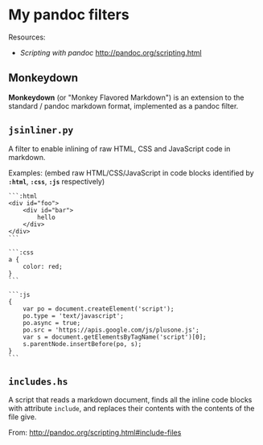 # My pandoc filters

Resources:

* *Scripting with pandoc* <http://pandoc.org/scripting.html>


## Monkeydown

**Monkeydown** (or "Monkey Flavored Markdown") is an extension to the standard / pandoc markdown format, implemented as a pandoc filter.


## `jsinliner.py`

A filter to enable inlining of raw HTML, CSS and JavaScript code in markdown.

Examples: (embed raw HTML/CSS/JavaScript in code blocks identified by **`:html`**, **`:css`**, **`:js`** respectively)

    ```:html
    <div id="foo">
        <div id="bar">
            hello
        </div>
    </div>
    ```

    ```:css
    a {
        color: red;
    }
    ```

    ```:js
    {
        var po = document.createElement('script');
        po.type = 'text/javascript';
        po.async = true;
        po.src = 'https://apis.google.com/js/plusone.js';
        var s = document.getElementsByTagName('script')[0];
        s.parentNode.insertBefore(po, s);
    }
    ```


## `includes.hs`

A script that reads a markdown document, finds all the inline code blocks with attribute `include`, and replaces their contents with the contents of the file give.

From: <http://pandoc.org/scripting.html#include-files>
